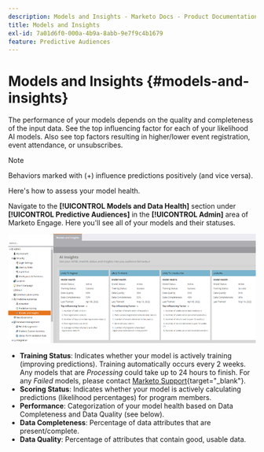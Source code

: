 ```yaml
---
description: Models and Insights - Marketo Docs - Product Documentation
title: Models and Insights
exl-id: 7a01d6f0-000a-4b9a-8abb-9e7f9c4b1679
feature: Predictive Audiences
---
```

# Models and Insights {#models-and-insights}

The performance of your models depends on the quality and completeness of the input data. See the top influencing factor for each of your likelihood AI models. Also see top factors resulting in higher/lower event registration, event attendance, or unsubscribes.

>[!NOTE]
>
>Behaviors marked with (+) influence predictions positively (and vice versa).

Here's how to assess your model health.

Navigate to the **[!UICONTROL Models and Data Health]** section under **[!UICONTROL Predictive Audiences]** in the **[!UICONTROL Admin]** area of Marketo Engage. Here you'll see all of your models and their statuses.

   ![Image One](assets/models-and-insights-1.png)

* **Training Status**: Indicates whether your model is actively training (improving predictions). Training automatically occurs every 2 weeks. Any models that are _Processing_ could take up to 24 hours to finish. For any _Failed_ models, please contact [Marketo Support](https://nation.marketo.com/t5/Support/ct-p/Support){target="_blank"}.
* **Scoring Status**: Indicates whether your model is actively calculating predictions (likelihood percentages) for program members.
* **Performance**: Categorization of your model health based on Data Completeness and Data Quality (see below).
* **Data Completeness**: Percentage of data attributes that are present/complete.
* **Data Quality**: Percentage of attributes that contain good, usable data.
